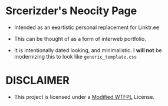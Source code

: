 # Srcerizder's Neocity Page 

- Intended as an ~~au~~artistic personal replacement for Linktr.ee

- This can be thought of as a form of interweb portfolio.

- It is intentionally dated looking, and minimalistic. I **will not** be modernizing this to look like `generic_template.css`

# DISCLAIMER

- This project is licensed under a [Modified WTFPL](LICENSE.txt) License.
